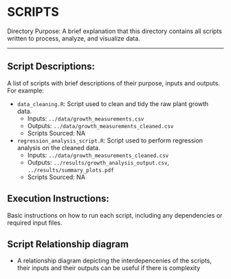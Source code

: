 # SCRIPTS

Directory Purpose: A brief explanation that this directory contains all scripts written to process, analyze, and visualize data.

---

## Script Descriptions: 

A list of scripts with brief descriptions of their purpose, inputs and outputs. For example:
* `data_cleaning.R`: Script used to clean and tidy the raw plant growth data.
	* Inputs: `../data/growth_measurements.csv`
	* Outputs: `../data/growth_measurements_cleaned.csv`
	* Scripts Sourced: NA
* `regression_analysis_script.R`: Script used to perform regression analysis on the cleaned data.
	* Inputs: `../data/growth_measurements_cleaned.csv`
	* Outputs: `../results/growth_analysis_output.csv`, `../results/summary_plots.pdf`
	* Scripts Sourced: NA

## Execution Instructions: 

Basic instructions on how to run each script, including any dependencies or required input files.

## Script Relationship diagram

* A relationship diagram depicting the interdepencenies of the scripts, their inputs and their outputs can be useful if there is complexity

